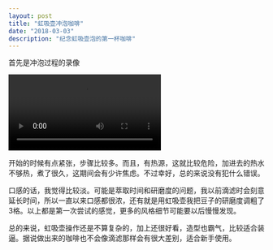 ```yaml
---
layout: post
title: "虹吸壶冲泡咖啡"
date: "2018-03-03"
description: "纪念虹吸壶泡的第一杯咖啡"
---
```


首先是冲泡过程的录像

<div class="row">
	<video class="3u 6u$(medium) 8u$(small)" src="//keybrl-my-blog.oss-cn-shenzhen.aliyuncs.com/2018/images/siphon/1.webm" controls="controls"></video>
</div>

开始的时候有点紧张，步骤比较多。而且，有热源，这就比较危险，加进去的热水不够热，煮了很久，这期间会有少许焦虑。不过幸好，总的来说没有犯什么错误。

口感的话，我觉得比较淡。可能是萃取时间和研磨度的问题，我以前滴滤时会刻意延长时间，所以一直以来口感都很浓，还有就是用虹吸壶我把豆子的研磨度调粗了3格。以上都是第一次尝试的感觉，更多的风格细节可能要以后慢慢发现。

总的来说，虹吸壶操作还是不算复杂的，加上还很好看，造型也霸气，比较适合装逼。据说做出来的咖啡也不会像滴滤那样会有很大差别，适合新手使用。
